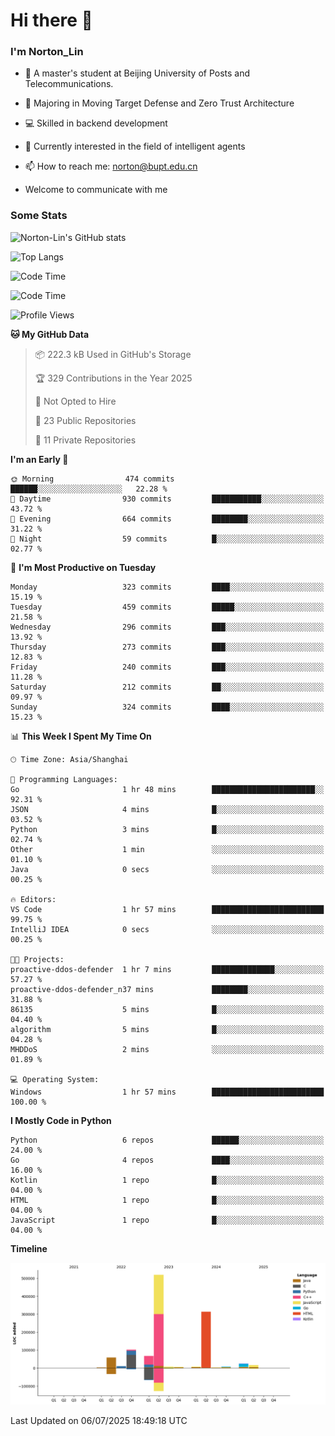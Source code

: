 
# Hi there 👋

### I'm Norton_Lin
- 🏫 A master's student at Beijing University of Posts and Telecommunications.
- 🌱 Majoring in Moving Target Defense and Zero Trust Architecture
- 💻 Skilled in backend development
- 🤖 Currently interested in the field of intelligent agents
- 📫 How to reach me: [norton@bupt.edu.cn](mailto:norton@bupt.edu.cn)

- Welcome to communicate with me

### Some Stats
![Norton-Lin's GitHub stats](https://github-readme-stats.vercel.app/api?username=Norton-Lin&count_private=true&show_icons=true&theme=radical)

![Top Langs](https://github-readme-stats.vercel.app/api/top-langs/?username=Norton-Lin&langs_count=10&layout=compact)

![Code Time](https://github-readme-stats.vercel.app/api/wakatime?username=Norton_Lin)

<!--START_SECTION:waka-->
![Code Time](http://img.shields.io/badge/Code%20Time-1%2C001%20hrs%202%20mins-blue)

![Profile Views](http://img.shields.io/badge/Profile%20Views-3-blue)

**🐱 My GitHub Data** 

> 📦 222.3 kB Used in GitHub's Storage 
 > 
> 🏆 329 Contributions in the Year 2025
 > 
> 🚫 Not Opted to Hire
 > 
> 📜 23 Public Repositories 
 > 
> 🔑 11 Private Repositories 
 > 
**I'm an Early 🐤** 

```text
🌞 Morning                474 commits         ██████░░░░░░░░░░░░░░░░░░░   22.28 % 
🌆 Daytime                930 commits         ███████████░░░░░░░░░░░░░░   43.72 % 
🌃 Evening                664 commits         ████████░░░░░░░░░░░░░░░░░   31.22 % 
🌙 Night                  59 commits          █░░░░░░░░░░░░░░░░░░░░░░░░   02.77 % 
```
📅 **I'm Most Productive on Tuesday** 

```text
Monday                   323 commits         ████░░░░░░░░░░░░░░░░░░░░░   15.19 % 
Tuesday                  459 commits         █████░░░░░░░░░░░░░░░░░░░░   21.58 % 
Wednesday                296 commits         ███░░░░░░░░░░░░░░░░░░░░░░   13.92 % 
Thursday                 273 commits         ███░░░░░░░░░░░░░░░░░░░░░░   12.83 % 
Friday                   240 commits         ███░░░░░░░░░░░░░░░░░░░░░░   11.28 % 
Saturday                 212 commits         ██░░░░░░░░░░░░░░░░░░░░░░░   09.97 % 
Sunday                   324 commits         ████░░░░░░░░░░░░░░░░░░░░░   15.23 % 
```


📊 **This Week I Spent My Time On** 

```text
🕑︎ Time Zone: Asia/Shanghai

💬 Programming Languages: 
Go                       1 hr 48 mins        ███████████████████████░░   92.31 % 
JSON                     4 mins              █░░░░░░░░░░░░░░░░░░░░░░░░   03.52 % 
Python                   3 mins              █░░░░░░░░░░░░░░░░░░░░░░░░   02.74 % 
Other                    1 min               ░░░░░░░░░░░░░░░░░░░░░░░░░   01.10 % 
Java                     0 secs              ░░░░░░░░░░░░░░░░░░░░░░░░░   00.25 % 

🔥 Editors: 
VS Code                  1 hr 57 mins        █████████████████████████   99.75 % 
IntelliJ IDEA            0 secs              ░░░░░░░░░░░░░░░░░░░░░░░░░   00.25 % 

🐱‍💻 Projects: 
proactive-ddos-defender  1 hr 7 mins         ██████████████░░░░░░░░░░░   57.27 % 
proactive-ddos-defender_n37 mins             ████████░░░░░░░░░░░░░░░░░   31.88 % 
86135                    5 mins              █░░░░░░░░░░░░░░░░░░░░░░░░   04.40 % 
algorithm                5 mins              █░░░░░░░░░░░░░░░░░░░░░░░░   04.28 % 
MHDDoS                   2 mins              ░░░░░░░░░░░░░░░░░░░░░░░░░   01.89 % 

💻 Operating System: 
Windows                  1 hr 57 mins        █████████████████████████   100.00 % 
```

**I Mostly Code in Python** 

```text
Python                   6 repos             ██████░░░░░░░░░░░░░░░░░░░   24.00 % 
Go                       4 repos             ████░░░░░░░░░░░░░░░░░░░░░   16.00 % 
Kotlin                   1 repo              █░░░░░░░░░░░░░░░░░░░░░░░░   04.00 % 
HTML                     1 repo              █░░░░░░░░░░░░░░░░░░░░░░░░   04.00 % 
JavaScript               1 repo              █░░░░░░░░░░░░░░░░░░░░░░░░   04.00 % 
```



**Timeline**

![Lines of Code chart](https://raw.githubusercontent.com/Norton-Lin/Norton-Lin/main/assets/bar_graph.png)


 Last Updated on 06/07/2025 18:49:18 UTC
<!--END_SECTION:waka-->
